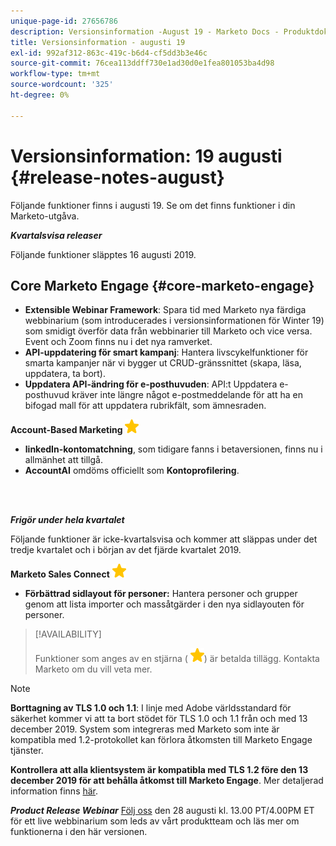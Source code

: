 ```yaml
---
unique-page-id: 27656786
description: Versionsinformation -August 19 - Marketo Docs - Produktdokumentation
title: Versionsinformation - augusti 19
exl-id: 992af312-863c-419c-b6d4-cf5dd3b3e46c
source-git-commit: 76cea113ddff730e1ad30d0e1fea801053ba4d98
workflow-type: tm+mt
source-wordcount: '325'
ht-degree: 0%

---
```


# Versionsinformation: 19 augusti {#release-notes-august}

Följande funktioner finns i augusti 19. Se om det finns funktioner i din Marketo-utgåva.

**_Kvartalsvisa releaser_**

Följande funktioner släpptes 16 augusti 2019.

## Core Marketo Engage {#core-marketo-engage}

* **Extensible Webinar Framework**: Spara tid med Marketo nya färdiga webbinarium (som introducerades i versionsinformationen för Winter 19) som smidigt överför data från webbinarier till Marketo och vice versa. Event och Zoom finns nu i det nya ramverket.
* **API-uppdatering för smart kampanj**: Hantera livscykelfunktioner för smarta kampanjer när vi bygger ut CRUD-gränssnittet (skapa, läsa, uppdatera, ta bort).
* **Uppdatera API-ändring för e-posthuvuden**: API:t Uppdatera e-posthuvud kräver inte längre något e-postmeddelande för att ha en bifogad mall för att uppdatera rubrikfält, som ämnesraden.

**Account-Based Marketing** ![(stjärna)](assets/yellow-star.png)

* **linkedIn-kontomatchning**, som tidigare fanns i betaversionen, finns nu i allmänhet att tillgå.
* **AccountAI** omdöms officiellt som **Kontoprofilering**.

<br> 

**_Frigör under hela kvartalet_**

Följande funktioner är icke-kvartalsvisa och kommer att släppas under det tredje kvartalet och i början av det fjärde kvartalet 2019.

**Marketo Sales Connect** ![(stjärna)](assets/yellow-star.png)

* **Förbättrad sidlayout för personer:** Hantera personer och grupper genom att lista importer och massåtgärder i den nya sidlayouten för personer.

>[!AVAILABILITY]
>
>Funktioner som anges av en stjärna ( ![(stjärna)](assets/yellow-star.png)) är betalda tillägg. Kontakta Marketo om du vill veta mer.

>[!NOTE]
>
>**Borttagning av TLS 1.0 och 1.1**: I linje med Adobe världsstandard för säkerhet kommer vi att ta bort stödet för TLS 1.0 och 1.1 från och med 13 december 2019. System som integreras med Marketo som inte är kompatibla med 1.2-protokollet kan förlora åtkomsten till Marketo Engage tjänster.
>
>**Kontrollera att alla klientsystem är kompatibla med TLS 1.2 före den 13 december 2019 för att behålla åtkomst till Marketo Engage**. Mer detaljerad information finns [här](https://nation.marketo.com/docs/DOC-7059-tls-10-11-deprecation-faq).

**_Product Release Webinar_** [Följ oss](https://engage.marketo.com/August_19_Release_Webinar.html) den 28 augusti kl. 13.00 PT/4.00PM ET för ett live webbinarium som leds av vårt produktteam och läs mer om funktionerna i den här versionen.

